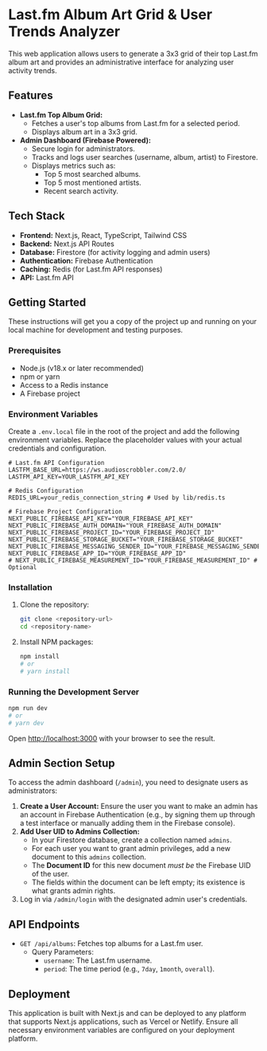 # Last.fm Album Art Grid & User Trends Analyzer

This web application allows users to generate a 3x3 grid of their top Last.fm album art and provides an administrative interface for analyzing user activity trends.

## Features

*   **Last.fm Top Album Grid:**
    *   Fetches a user's top albums from Last.fm for a selected period.
    *   Displays album art in a 3x3 grid.
*   **Admin Dashboard (Firebase Powered):**
    *   Secure login for administrators.
    *   Tracks and logs user searches (username, album, artist) to Firestore.
    *   Displays metrics such as:
        *   Top 5 most searched albums.
        *   Top 5 most mentioned artists.
        *   Recent search activity.

## Tech Stack

*   **Frontend:** Next.js, React, TypeScript, Tailwind CSS
*   **Backend:** Next.js API Routes
*   **Database:** Firestore (for activity logging and admin users)
*   **Authentication:** Firebase Authentication
*   **Caching:** Redis (for Last.fm API responses)
*   **API:** Last.fm API

## Getting Started

These instructions will get you a copy of the project up and running on your local machine for development and testing purposes.

### Prerequisites

*   Node.js (v18.x or later recommended)
*   npm or yarn
*   Access to a Redis instance
*   A Firebase project

### Environment Variables

Create a `.env.local` file in the root of the project and add the following environment variables. Replace the placeholder values with your actual credentials and configuration.

```
# Last.fm API Configuration
LASTFM_BASE_URL=https://ws.audioscrobbler.com/2.0/
LASTFM_API_KEY=YOUR_LASTFM_API_KEY

# Redis Configuration
REDIS_URL=your_redis_connection_string # Used by lib/redis.ts

# Firebase Project Configuration
NEXT_PUBLIC_FIREBASE_API_KEY="YOUR_FIREBASE_API_KEY"
NEXT_PUBLIC_FIREBASE_AUTH_DOMAIN="YOUR_FIREBASE_AUTH_DOMAIN"
NEXT_PUBLIC_FIREBASE_PROJECT_ID="YOUR_FIREBASE_PROJECT_ID"
NEXT_PUBLIC_FIREBASE_STORAGE_BUCKET="YOUR_FIREBASE_STORAGE_BUCKET"
NEXT_PUBLIC_FIREBASE_MESSAGING_SENDER_ID="YOUR_FIREBASE_MESSAGING_SENDER_ID"
NEXT_PUBLIC_FIREBASE_APP_ID="YOUR_FIREBASE_APP_ID"
# NEXT_PUBLIC_FIREBASE_MEASUREMENT_ID="YOUR_FIREBASE_MEASUREMENT_ID" # Optional
```

### Installation

1.  Clone the repository:
    ```bash
    git clone <repository-url>
    cd <repository-name>
    ```
2.  Install NPM packages:
    ```bash
    npm install
    # or
    # yarn install
    ```

### Running the Development Server

```bash
npm run dev
# or
# yarn dev
```
Open [http://localhost:3000](http://localhost:3000) with your browser to see the result.

## Admin Section Setup

To access the admin dashboard (`/admin`), you need to designate users as administrators:

1.  **Create a User Account:** Ensure the user you want to make an admin has an account in Firebase Authentication (e.g., by signing them up through a test interface or manually adding them in the Firebase console).
2.  **Add User UID to Admins Collection:**
    *   In your Firestore database, create a collection named `admins`.
    *   For each user you want to grant admin privileges, add a new document to this `admins` collection.
    *   The **Document ID** for this new document *must be* the Firebase UID of the user.
    *   The fields within the document can be left empty; its existence is what grants admin rights.
3.  Log in via `/admin/login` with the designated admin user's credentials.

## API Endpoints

*   `GET /api/albums`: Fetches top albums for a Last.fm user.
    *   Query Parameters:
        *   `username`: The Last.fm username.
        *   `period`: The time period (e.g., `7day`, `1month`, `overall`).

## Deployment

This application is built with Next.js and can be deployed to any platform that supports Next.js applications, such as Vercel or Netlify. Ensure all necessary environment variables are configured on your deployment platform.
